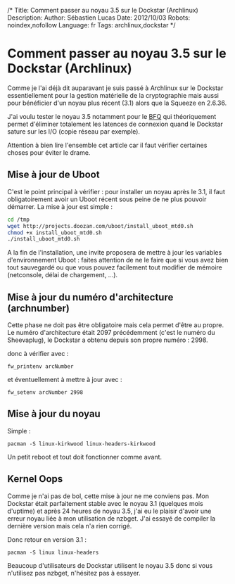 /*
Title: Comment passer au noyau 3.5 sur le Dockstar (Archlinux)
Description: 
Author: Sébastien Lucas
Date: 2012/10/03
Robots: noindex,nofollow
Language: fr
Tags: archlinux,dockstar
*/
# Comment passer au noyau 3.5 sur le Dockstar (Archlinux)

Comme je l'ai déjà dit auparavant je suis passé à Archlinux sur le Dockstar essentiellement pour la gestion matérielle de la cryptographie mais aussi pour bénéficier d'un noyau plus récent (3.1) alors que la Squeeze en 2.6.36.

J'ai voulu tester le noyau 3.5 notamment pour le [BFQ](http://retis.sssup.it/~fabio/linux/bfq/) qui théoriquement permet d'éliminer totalement les latences de connexion quand le Dockstar sature sur les I/O (copie réseau par exemple). 

Attention à bien lire l'ensemble cet article car il faut vérifier certaines choses pour éviter le drame.

## Mise à jour de Uboot

C'est le point principal à vérifier : pour installer un noyau après le 3.1, il faut obligatoirement avoir un Uboot récent sous peine de ne plus pouvoir démarrer. La mise à jour est simple : 

```bash
cd /tmp
wget http://projects.doozan.com/uboot/install_uboot_mtd0.sh
chmod +x install_uboot_mtd0.sh
./install_uboot_mtd0.sh
```

A la fin de l'installation, une invite proposera de mettre à jour les variables d'environnement Uboot : faites attention de ne le faire que si vous avez bien tout sauvegardé ou que vous pouvez facilement tout modifier de mémoire (netconsole, délai de chargement, ...).

## Mise à jour du numéro d'architecture (archnumber)

Cette phase ne doit pas être obligatoire mais cela permet d'être au propre. Le numéro d'architecture était 2097 précédemment (c'est le numéro du Sheevaplug), le Dockstar a obtenu depuis son propre numéro : 2998.

donc à vérifier avec :

```
fw_printenv arcNumber 
```

et éventuellement à mettre à jour avec :

```
fw_setenv arcNumber 2998
```

## Mise à jour du noyau

Simple : 

```
pacman -S linux-kirkwood linux-headers-kirkwood
```

Un petit reboot et tout doit fonctionner comme avant.

## Kernel Oops

Comme je n'ai pas de bol, cette mise à jour ne me conviens pas. Mon Dockstar était parfaitement stable avec le noyau 3.1 (quelques mois d'uptime) et après 24 heures de noyau 3.5, j'ai eu le plaisir d'avoir une erreur noyau liée à mon utilisation de nzbget. J'ai essayé de compiler la dernière version mais cela n'a rien corrigé.

Donc retour en version 3.1 :

```
pacman -S linux linux-headers
```

Beaucoup d'utilisateurs de Dockstar utilisent le noyau 3.5 donc si vous n'utilisez pas nzbget, n'hésitez pas à essayer.
